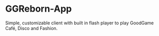 # GGReborn-App
Simple, customizable client with built in flash player to play GoodGame Café, Disco and Fashion.
